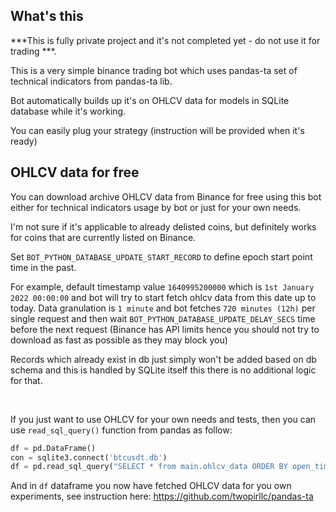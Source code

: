 ## What's this

***This is fully private project and it's not completed yet - do not use it for trading ***.

This is a very simple binance trading bot which uses pandas-ta set of technical indicators from 
pandas-ta lib.

Bot automatically builds up it's on OHLCV data for models in SQLite database while it's working.

You can easily plug your strategy (instruction will be provided when it's ready)

## OHLCV data for free

You can download archive OHLCV data from Binance for free using this 
bot either for technical indicators usage by bot or just for your own needs.

I'm not sure if it's applicable to already delisted coins, but definitely 
works for coins that are currently listed on Binance.

Set `BOT_PYTHON_DATABASE_UPDATE_START_RECORD` to define epoch start point time 
in the past.

For example, default timestamp value `1640995200000` which is `1st January 2022 00:00:00` and
bot will try to start fetch ohlcv data from this date up to today. Data granulation is 
`1 minute` and bot fetches `720 minutes (12h)` per single request and then wait `BOT_PYTHON_DATABASE_UPDATE_DELAY_SECS` time 
before the next request (Binance has API limits hence you should not try to download as fast as possible as they may block you)

Records which already exist in db just simply won't be added based on db schema and this is 
handled by SQLite itself this there is no additional logic for that.

&nbsp;

If you just want to use OHLCV for your own needs and tests, then you can use `read_sql_query()` 
function from pandas as follow:

```python
df = pd.DataFrame()
con = sqlite3.connect('btcusdt.db')
df = pd.read_sql_query("SELECT * from main.ohlcv_data ORDER BY open_time ASC", con)
```

And in `df` dataframe you now have fetched OHLCV data for you own experiments, see instruction 
here: https://github.com/twopirllc/pandas-ta

